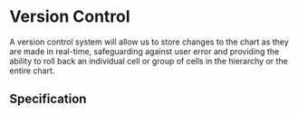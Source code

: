 # Version Control

A version control system will allow us to store changes to the chart as they are made in real-time, safeguarding against user error and providing the ability to roll back an individual cell or group of cells in the hierarchy or the entire chart.

## Specification
